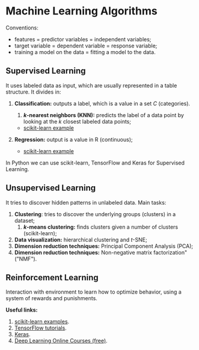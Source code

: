 # Machine Learning Algorithms

Conventions:
* features = predictor variables = independent variables;
* target variable = dependent variable = response variable;
* training a model on the data = fitting a model to the data.

## Supervised Learning
It uses labeled data as input, which are usually represented in a table structure. It divides in:
1. **Classification:** outputs a label, which is a value in a set *C* (categories).
	1. ***k*-nearest neighbors (KNN):** predicts the label of a data point by looking at the *k* closest labeled data points;
	
	* [scikit-learn example](https://github.com/letyrobueno/Machine-Learning/blob/master/Supervised-Learning/Classification/scikitlearn_iris.py)

2. **Regression:** output is a value in R (continuous);
	* [scikit-learn example](https://github.com/letyrobueno/Machine-Learning/blob/master/Supervised-Learning/Regression/scikitlearn_boston.py)

In Python we can use scikit-learn, TensorFlow and Keras for Supervised Learning.

## Unsupervised Learning
It tries to discover hidden patterns in unlabeled data. Main tasks:
1. **Clustering**: tries to discover the underlying groups (clusters) in a dataset;
	1. ***k*-means clustering:** finds clusters given a number of clusters (scikit-learn);
2. **Data visualization:** hierarchical clustering and *t*-SNE;
3. **Dimension reduction techniques:** Principal Component Analysis (PCA);
4. **Dimension reduction techniques:** Non-negative matrix factorization" ("NMF").

## Reinforcement Learning
Interaction with environment to learn how to optimize behavior, using a system of rewards and punishments.

**Useful links:**
1. [scikit-learn examples](https://scikit-learn.org/stable/auto_examples/index.html).
2. [TensorFlow tutorials](https://www.tensorflow.org/tutorials/).
3. [Keras](https://keras.io/).
4. [Deep Learning Online Courses (free)](https://www.fast.ai/).
